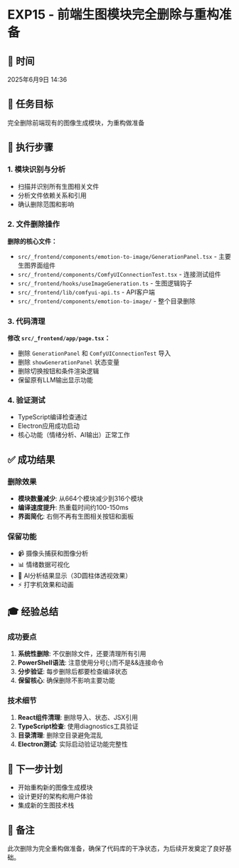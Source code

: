 # EXP15 - 前端生图模块完全删除与重构准备

## 📅 时间
2025年6月9日 14:36

## 🎯 任务目标
完全删除前端现有的图像生成模块，为重构做准备

## 🔧 执行步骤

### 1. 模块识别与分析
- 扫描并识别所有生图相关文件
- 分析文件依赖关系和引用
- 确认删除范围和影响

### 2. 文件删除操作
**删除的核心文件：**
- `src/_frontend/components/emotion-to-image/GenerationPanel.tsx` - 主要生图界面组件
- `src/_frontend/components/ComfyUIConnectionTest.tsx` - 连接测试组件
- `src/_frontend/hooks/useImageGeneration.ts` - 生图逻辑钩子
- `src/_frontend/lib/comfyui-api.ts` - API客户端
- `src/_frontend/components/emotion-to-image/` - 整个目录删除

### 3. 代码清理
**修改 `src/_frontend/app/page.tsx`：**
- 删除 `GenerationPanel` 和 `ComfyUIConnectionTest` 导入
- 删除 `showGenerationPanel` 状态变量
- 删除切换按钮和条件渲染逻辑
- 保留原有LLM输出显示功能

### 4. 验证测试
- TypeScript编译检查通过
- Electron应用成功启动
- 核心功能（情绪分析、AI输出）正常工作

## ✅ 成功结果

### 删除效果
- **模块数量减少**: 从664个模块减少到316个模块
- **编译速度提升**: 热重载时间约100-150ms
- **界面简化**: 右侧不再有生图相关按钮和面板

### 保留功能
- 📹 摄像头捕获和图像分析
- 📊 情绪数据可视化
- 🤖 AI分析结果显示（3D圆柱体透视效果）
- ⚡ 打字机效果和动画

## 🎓 经验总结

### 成功要点
1. **系统性删除**: 不仅删除文件，还要清理所有引用
2. **PowerShell语法**: 注意使用分号(;)而不是&&连接命令
3. **分步验证**: 每步删除后都要检查编译状态
4. **保留核心**: 确保删除不影响主要功能

### 技术细节
1. **React组件清理**: 删除导入、状态、JSX引用
2. **TypeScript检查**: 使用diagnostics工具验证
3. **目录清理**: 删除空目录避免混乱
4. **Electron测试**: 实际启动验证功能完整性

## 🚀 下一步计划
- 开始重构新的图像生成模块
- 设计更好的架构和用户体验
- 集成新的生图技术栈

## 📝 备注
此次删除为完全重构做准备，确保了代码库的干净状态，为后续开发奠定了良好基础。